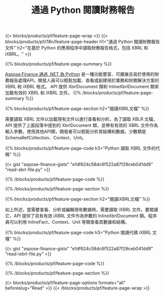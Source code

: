 ﻿---
title: 通過 Python 閱讀財務報告
url: /zh-hant/python-net/read/
description:  Python 代碼通過 Python 庫讀取 XBRL 和 iXBRL 文件中的財務報告。
---
{{< blocks/products/pf/feature-page-wrap >}}
{{< blocks/products/pf/i18n/feature-page-header h1="通過 Python 閱讀財務報告文件" h2="在基於 Python 的應用程序中讀取財務報告格式，包括 XBRL 和 iXBRL。" >}}

{{% blocks/products/pf/feature-page-summary %}}

[Aspose.Finance 通過 .NET 為 Python](https://products.aspose.com/finance/python-net/) 是一種功能豐富、可擴展且易於使用的財務報告處理API。開發人員可以輕鬆加載、查看或創建用於業務和財務解決方案的 XBRL 和 iXBRL 格式。 API 提供 XbrlDocument 類和 InlineXbrlDocument 類來加載有效的 XBRL 和 iXBRL 文件。
{{% /blocks/products/pf/feature-page-summary %}}

{{% blocks/products/pf/feature-page-section h2="閱讀XBRL文檔" %}}

需要讀取 XBRL 文件以加載現有文件以進行查看和分析。為了讀取 XBLR 文檔，API 提供了上面段落中提到的 XbrlDocument 類，並帶有有效的 XBRL 文件作為輸入參數。使用其他API類，開發者可以輕鬆分析其結構和數據。少數類是 SchemaRefCollection、Context、Unit。

{{% blocks/products/pf/feature-page-code h3="Python 讀取 XBRL 文件的代碼" %}}

{{< gist "aspose-finance-gists" "e1df624c58dc6f522a87f29ceb041dd9" "read-xbrl-file.py" >}} 

{{% /blocks/products/pf/feature-page-code %}}

{{% /blocks/products/pf/feature-page-section %}}

{{% blocks/products/pf/feature-page-section h2="閱讀iXBRL文檔" %}}

如上所述，當需要查看、分析或編輯現有數據時，需要讀取 iXBRL 文件。要閱讀它，API 提供了具有有效 iXBRL 文件作為參數的 InlineXbrlDocument 類。程序員可以利用 InlineFact、Context、Unit 等類查看其數據和結構。 

{{% blocks/products/pf/feature-page-code h3="Python 閱讀代碼 iXBRL 文檔" %}}

{{< gist "aspose-finance-gists" "e1df624c58dc6f522a87f29ceb041dd9" "read-ixbrl-file.py" >}}

{{% /blocks/products/pf/feature-page-code %}}

{{% /blocks/products/pf/feature-page-section %}}

{{< blocks/products/pf/feature-page-options formats="all" beforeslug="Read" >}}
{{< /blocks/products/pf/feature-page-wrap >}}